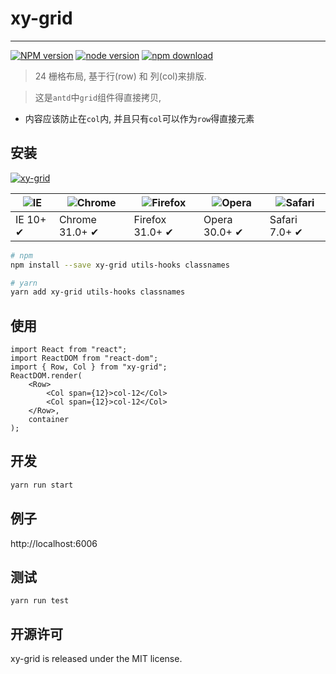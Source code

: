 # xy-grid

---

[![NPM version][npm-image]][npm-url]
[![node version][node-image]][node-url]
[![npm download][download-image]][download-url]

[npm-image]: http://img.shields.io/npm/v/xy-grid.svg?style=flat-square
[npm-url]: http://npmjs.org/package/xy-grid
[node-image]: https://img.shields.io/badge/node.js-%3E=_0.10-green.svg?style=flat-square
[node-url]: http://nodejs.org/download/
[download-image]: https://img.shields.io/npm/dm/xy-grid.svg?style=flat-square
[download-url]: https://npmjs.org/package/xy-grid

> 24 栅格布局, 基于行(row) 和 列(col)来排版.

> 这是`antd`中`grid`组件得直接拷贝,

-   内容应该防止在`col`内, 并且只有`col`可以作为`row`得直接元素

## 安装

[![xy-grid](https://nodei.co/npm/xy-grid.png)](https://npmjs.org/package/xy-grid)

| ![IE](https://github.com/alrra/browser-logos/blob/master/src/edge/edge_48x48.png?raw=true) | ![Chrome](https://github.com/alrra/browser-logos/blob/master/src/chrome/chrome_48x48.png?raw=true) | ![Firefox](https://github.com/alrra/browser-logos/blob/master/src/firefox/firefox_48x48.png?raw=true) | ![Opera](https://github.com/alrra/browser-logos/blob/master/src/opera/opera_48x48.png?raw=true) | ![Safari](https://github.com/alrra/browser-logos/blob/master/src/safari/safari_48x48.png?raw=true) |
| ------------------------------------------------------------------------------------------ | -------------------------------------------------------------------------------------------------- | ----------------------------------------------------------------------------------------------------- | ----------------------------------------------------------------------------------------------- | -------------------------------------------------------------------------------------------------- |
| IE 10+ ✔                                                                                   | Chrome 31.0+ ✔                                                                                     | Firefox 31.0+ ✔                                                                                       | Opera 30.0+ ✔                                                                                   | Safari 7.0+ ✔                                                                                      |

```sh
# npm
npm install --save xy-grid utils-hooks classnames

# yarn
yarn add xy-grid utils-hooks classnames
```

## 使用

```tsx
import React from "react";
import ReactDOM from "react-dom";
import { Row, Col } from "xy-grid";
ReactDOM.render(
    <Row>
        <Col span={12}>col-12</Col>
        <Col span={12}>col-12</Col>
    </Row>,
    container
);
```

## 开发

```sh
yarn run start
```

## 例子

http://localhost:6006

## 测试

```
yarn run test
```

## 开源许可

xy-grid is released under the MIT license.
